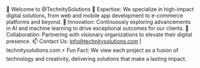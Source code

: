 👋 Welcome to @TechnitySolutions
👀 Expertise: We specialize in high-impact digital solutions, from web and mobile app development to e-commerce platforms and beyond.
🌱 Innovation: Continuously exploring advancements in AI and machine learning to drive exceptional outcomes for our clients.
💼 Collaboration: Partnering with visionary organizations to elevate their digital presence.
📫 Contact Us: info@technitysolutions.com | technitysolutions.com
⚡ Fun Fact: We view each project as a fusion of technology and creativity, delivering solutions that make a lasting impact.


<!---
TechnitySolutions/TechnitySolutions is a ✨ special ✨ repository because its `README.md` (this file) appears on your GitHub profile.
You can click the Preview link to take a look at your changes.
--->
